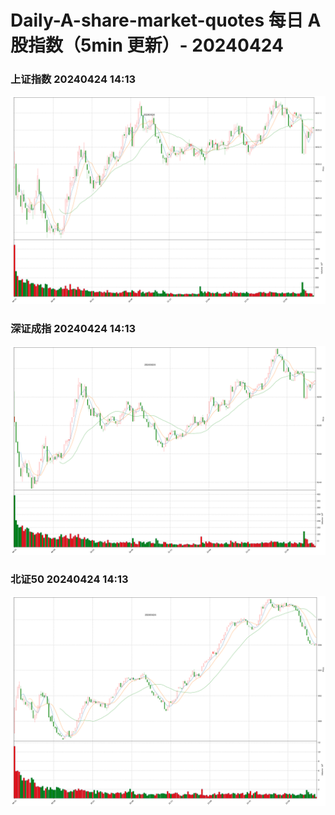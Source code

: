 
# Daily-A-share-market-quotes 每日 A 股指数（5min 更新）- 20240424

### 上证指数 20240424 14:13
![](./fig/2024/4/20240424-sh000001.png)

### 深证成指 20240424 14:13
![](./fig/2024/4/20240424-sz399001.png)

### 北证50 20240424 14:13
![](./fig/2024/4/20240424-bj899050.png)
